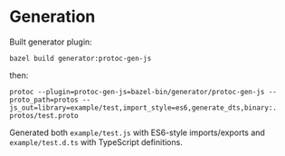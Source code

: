 # Generation

Built generator plugin:

`bazel build generator:protoc-gen-js`

then:

`protoc --plugin=protoc-gen-js=bazel-bin/generator/protoc-gen-js --proto_path=protos --js_out=library=example/test,import_style=es6,generate_dts,binary:. protos/test.proto`

Generated both `example/test.js` with ES6-style imports/exports and `example/test.d.ts` with TypeScript definitions.
